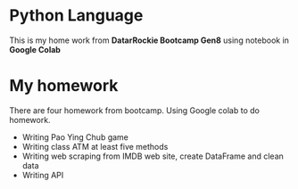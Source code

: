 # Python Language
This is my home work from **DatarRockie Bootcamp Gen8** using notebook in **Google Colab**

# My homework
There are four homework from bootcamp. Using Google colab to do homework.
- Writing Pao Ying Chub game
- Writing class ATM at least five methods
- Writing  web scraping from IMDB web site, create DataFrame and clean data
- Writing  API
